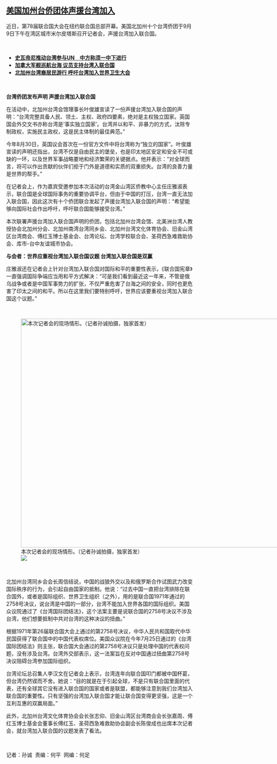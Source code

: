 <!--1694384379000-->
[美国加州台侨团体声援台湾加入](https://www.rfa.org/mandarin/yataibaodao/gangtai/sc-09102023181613.html)
------

<p>近日，第78<span>届联合国大会在纽约联合国总部开幕。美国北加州十个台湾侨团于</span>9<span>月</span>9<span>日下午在湾区城市米尔皮塔斯召开记者会，声援台湾加入联合国。</span></p><p><span class="result-title"> </span></p><ul><li><strong><a class="state-published" href="https://www.rfa.org/mandarin/yataibaodao/gangtai/hx2-09062023094057.html">史瓦帝尼推动台湾参与UN　中方称须一中下进行</a></strong></li><li><strong><a class="state-published" href="https://www.rfa.org/mandarin/yataibaodao/junshiwaijiao/lf-09212022100626.html">加拿大军舰巡航台海 议员支持台湾入联合国</a></strong></li><li><strong><a class="state-published" href="https://www.rfa.org/mandarin/yataibaodao/gangtai/sc-05152022153811.html">北加州台湾裔居民游行 呼吁台湾加入世界卫生大会</a></strong></li></ul><p><span class="result-title"> </span></p><p><strong><span>台湾侨团发布声明 声援台湾加入联合国</span></strong></p><p><span>在活动中，北加州台湾会馆理事长叶俊雄宣读了一份声援台湾加入联合国的声明：</span>“<span>台湾完整具备人民、领土、主权、政府四要素，绝对是主权独立国家。英国国会外交文书亦称台湾是</span>‘<span>事实独立国家</span>’<span>。台湾并以和平、非暴力的方式，汰除专制政权，实施民主政权，这是民主体制的最佳典范。</span>”</p><p><span>今年</span>8<span>月</span>30<span>日，英国议会首次在一份官方文件中将台湾称为</span>“<span>独立的国家</span>”<span>。叶俊雄宣读的声明还指出，台湾不仅是自由民主的堡垒，也是印太地区安定和安全不可或缺的一环，以及世界军事战略要地和经济繁荣的关键据点。他并表示：</span>“<span>对全球而言，将可以作出贡献的伙伴们拒于门外是道德和实质的双重损失。台湾的良善力量是世界的帮手。</span>”</p><p><span>在记者会上，作为嘉宾受邀参加本次活动的台湾金山湾区侨教中心主任庄雅淑表示，联合国是全球国际事务的重要协调平台，但由于中国的打压，台湾一直无法加入联合国，因此这次有十个侨团联合发起了声援台湾加入联合国的声明：</span>“<span>希望能够向国际社会作出呼吁，呼吁联合国能够接受台湾。</span>”</p><p><span>本次联署声援台湾加入联合国声明的侨团，包括北加州台湾会馆、北美洲台湾人教授协会北加州分会、北加州南湾台湾同乡会、北加州台湾文化体育协会、旧金山湾区台湾商会、傅红玉博士基金会、台湾论坛、台湾学校联合会、圣荷西急难救助协会、库市</span>-<span>台中友谊城市协会。</span></p><p><strong><span>与会者：世界应重视台湾加入联合国议题 台湾加入联合国是双赢</span></strong></p><p><span>庄雅淑还在记者会上针对台湾加入联合国对国际和平的重要性表示，《联合国宪章》一直强调国际争端应当用和平方式解决：</span>“<span>可是我们看到最近这一年来，不管是俄乌战争或者是中国军事势力的扩张，不仅严重危害了台海之间的安全，同时也更危害了印太之间的和平。所以在这里我们要特别呼吁，世界应该要重视台湾加入联合国这个议题。</span>”</p><p><span class="result-title"> </span></p><p><figure class="image-richtext image-inline captioned" style="width:1152px;"><img alt="本次记者会的现场情形。（记者孙诚拍摄，独家首发）" height="617" src="https://www.rfa.org/mandarin/yataibaodao/gangtai/sc-09102023181613.html/m0910-sc2.jpg/@@images/e2a14724-17e5-42db-a085-6f5860d21b6d.jpeg" title="M0910-SC2.jpg" width="1152"/><figcaption class="image-caption">本次记者会的现场情形。（记者孙诚拍摄，独家首发）</figcaption><small></small><div id="zoomattribute"><a data-caption="本次记者会的现场情形。（记者孙诚拍摄，独家首发）" data-fancybox="" href="https://www.rfa.org/mandarin/yataibaodao/gangtai/sc-09102023181613.html/m0910-sc2.jpg" id="single_image" title="本次记者会的现场情形。（记者孙诚拍摄，独家首发）"><img src="/++plone++rfa-resources/img/icon-zoom.png"/></a></div></figure></p><p><span class="result-title"> </span></p><p><span>北加州台湾同乡会会长周信结说，中国的战狼外交以及和俄罗斯合作试图武力改变国际秩序的行为，会引起自由国家的抵制。他说：</span>“<span>过去中国一直把台湾排除在联合国外，或者是国际组织、世界卫生组织（之外），用的是联合国</span>1971<span>年通过的</span>2758<span>号决议，说台湾是中国的一部分，台湾不能加入世界各国的国际组织。美国众议院通过了《台湾国际团结法》，这个法案主要是说联合国的</span>2758<span>号决议不涉及台湾，他们想要抵制中共对台湾的这种决议的扭曲。</span>”</p><p><span>根据</span>1971<span>年第</span>26<span>届联合国大会上通过的第</span>2758<span>号决议，中华人民共和国取代中华民国获得了联合国中的中国代表权席位。美国众议院在今年</span>7<span>月</span>25<span>日通过的《台湾国际团结法》则主张，联合国大会通过的第</span>2758<span>号决议只是处理中国的代表权问题，没有涉及台湾。台湾外交部表示，这一法案旨在反对中国通过扭曲第</span>2758<span>号决议阻碍台湾参加国际组织。</span></p><p><span>台湾论坛总召集人李汉文在记者会上表示，台湾连年向联合国叩门都被中国杯葛，但台湾仍然锲而不舍。她说：</span>“<span>目的就是在于引起全球，不是只有联合国里面的代表，还有全球其它没有进入联合国的国家或者是联盟，都能够注意到我们台湾加入联合国的重要性。只有坚强的台湾加入联合国才能让联合国变得更坚强，这是一个互利互惠的双赢局面。</span>”</p><p><span>此外，北加州台湾文化体育协会会长张志仰、旧金山湾区台湾商会会长张嘉周、傅红玉博士基金会董事长傅红玉、圣荷西急难救助协会副会长陈俊成也出席本次记者会，就台湾加入联合国的议题发表了看法。</span></p><p><span class="result-title"> </span></p><p><span>记者：孙诚</span>  <span>责编：何平  网编：何足</span></p>
